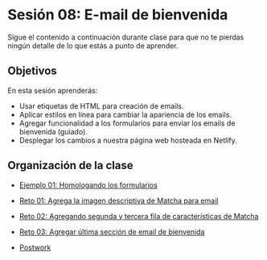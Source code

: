 # Sesión 08: E-mail de bienvenida

Sigue el contenido a continuación durante clase para que no te pierdas ningún
detalle de lo que estás a punto de aprender.

## Objetivos

En esta sesión aprenderás:

- Usar etiquetas de HTML para creación de emails.
- Aplicar estilos en línea para cambiar la apariencia de los emails.
- Agregar funcionalidad a los formularios para enviar los emails de bienvenida
  (guiado).
- Desplegar los cambios a nuestra página web hosteada en Netlify.

## Organización de la clase

- [Ejemplo 01: Homologando los formularios](./Ejemplo-01)

- [Reto  01: Agrega la imagen descriptiva de Matcha para email](./reto-01)

- [Reto  02: Agregando segunda y tercera fila de características de Matcha](./reto-02)

- [Reto  03: Agregar última sección de email de bienvenida](./reto-02)

- [Postwork](./postwork)
